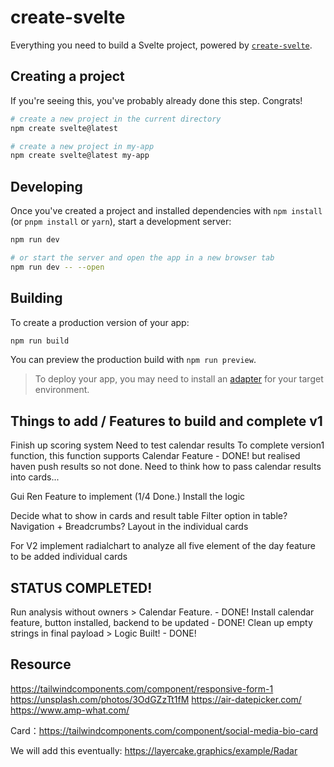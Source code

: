 # create-svelte

Everything you need to build a Svelte project, powered by [`create-svelte`](https://github.com/sveltejs/kit/tree/master/packages/create-svelte).

## Creating a project

If you're seeing this, you've probably already done this step. Congrats!

```bash
# create a new project in the current directory
npm create svelte@latest

# create a new project in my-app
npm create svelte@latest my-app
```

## Developing

Once you've created a project and installed dependencies with `npm install` (or `pnpm install` or `yarn`), start a development server:

```bash
npm run dev

# or start the server and open the app in a new browser tab
npm run dev -- --open
```

## Building

To create a production version of your app:

```bash
npm run build
```

You can preview the production build with `npm run preview`.

> To deploy your app, you may need to install an [adapter](https://kit.svelte.dev/docs/adapters) for your target environment.


## Things to add / Features to build and complete v1 

Finish up scoring system 
Need to test calendar results
To complete version1 function, this function supports Calendar Feature - DONE! but realised haven push results so not done.
Need to think how to pass calendar results into cards...

Gui Ren Feature to implement (1/4 Done.) 
Install the logic 

Decide what to show in cards and result table 
Filter option in table? 
Navigation + Breadcrumbs? 
Layout in the individual cards


For V2 
implement radialchart to analyze all five element of the day
feature to be added individual cards 


## STATUS COMPLETED! 

Run analysis without owners > Calendar Feature. - DONE! 
Install calendar feature, button installed, backend to be updated - DONE!
Clean up empty strings in final payload  > Logic Built! - DONE!



## Resource
https://tailwindcomponents.com/component/responsive-form-1
https://unsplash.com/photos/3OdGZzTt1fM
https://air-datepicker.com/
https://www.amp-what.com/

Card：https://tailwindcomponents.com/component/social-media-bio-card


We will add this eventually: 
https://layercake.graphics/example/Radar